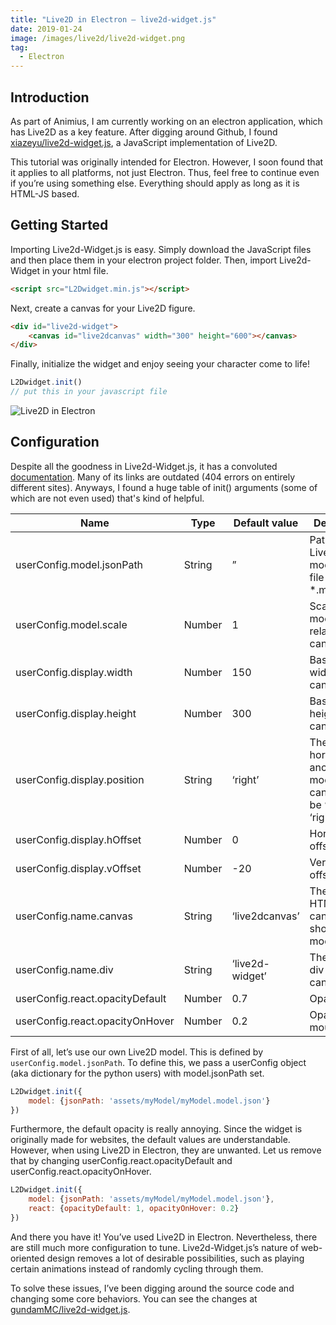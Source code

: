 ```yaml
---
title: "Live2D in Electron – live2d-widget.js"
date: 2019-01-24
image: /images/live2d/live2d-widget.png
tag: 
  - Electron
---
```


## Introduction

As part of Animius, I am currently working on an electron application, which has Live2D as a key feature. After digging around Github, I found [xiazeyu/live2d-widget.js](https://github.com/xiazeyu/live2d-widget.js), a JavaScript implementation of Live2D.

This tutorial was originally intended for Electron. However, I soon found that it applies to all platforms, not just Electron. Thus, feel free to continue even if you’re using something else. Everything should apply as long as it is HTML-JS based.

## Getting Started

Importing Live2d-Widget.js is easy. Simply download the JavaScript files and then place them in your electron project folder. Then, import Live2d-Widget in your html file.

``` html
<script src="L2Dwidget.min.js"></script>
```

Next, create a canvas for your Live2D figure.

``` html
<div id="live2d-widget">
    <canvas id="live2dcanvas" width="300" height="600"></canvas>
</div>
```

Finally, initialize the widget and enjoy seeing your character come to life!

``` js
L2Dwidget.init()
// put this in your javascript file
```

![Live2D in Electron](/images/live2d/live2d-widget.png)

## Configuration

Despite all the goodness in Live2d-Widget.js, it has a convoluted [documentation](https://l2dwidget.js.org/docs/index.html). Many of its links are outdated (404 errors on entirely different sites). Anyways, I found a huge table of init() arguments (some of which are not even used) that's kind of helpful.

| Name                            | Type   | Default value   | Description                                                                |
|---------------------------------|--------|-----------------|----------------------------------------------------------------------------|
| userConfig.model.jsonPath       | String | ”               | Path to your Live2D model’s json file (often *.model.json)                 |
| userConfig.model.scale          | Number | 1               | Scale of the model relative to the canvas                                  |
| userConfig.display.width        | Number | 150             | Basically the width of the canvas                                          |
| userConfig.display.height       | Number | 300             | Basically the height of the canvas                                         |
| userConfig.display.position     | String | ‘right’         | The horizontal anchor of the model on the canvas. Can be ‘left’ or ‘right’ |
| userConfig.display.hOffset      | Number | 0               | Horizontal offset                                                          |
| userConfig.display.vOffset      | Number | -20             | Vertical offset                                                            |
| userConfig.name.canvas          | String | ‘live2dcanvas’  | The id of the HTML canvas to show the model in                             |
| userConfig.name.div             | String | ‘live2d-widget’ | The id of the div that the canvas is in.                                   |
| userConfig.react.opacityDefault | Number | 0.7             | Opacity                                                                    |
| userConfig.react.opacityOnHover | Number | 0.2             | Opacity on mouse hover                                                     |

First of all, let’s use our own Live2D model. This is defined by `userConfig.model.jsonPath`. To define this, we pass a userConfig object (aka dictionary for the python users) with model.jsonPath set.

``` js
L2Dwidget.init({
    model: {jsonPath: 'assets/myModel/myModel.model.json'}
})
```

Furthermore, the default opacity is really annoying. Since the widget is originally made for websites, the default values are understandable. However, when using Live2D in Electron, they are unwanted. Let us remove that by changing userConfig.react.opacityDefault and userConfig.react.opacityOnHover.

``` js
L2Dwidget.init({
    model: {jsonPath: 'assets/myModel/myModel.model.json'},
    react: {opacityDefault: 1, opacityOnHover: 0.2}
})
```

And there you have it! You’ve used Live2D in Electron. Nevertheless, there are still much more configuration to tune. Live2d-Widget.js’s nature of web-oriented design removes a lot of desirable possibilities, such as playing certain animations instead of randomly cycling through them.

To solve these issues, I’ve been digging around the source code and changing some core behaviors. You can see the changes at [gundamMC/live2d-widget.js](https://github.com/gundamMC/live2d-widget.js).
